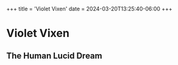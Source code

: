 +++
title = 'Violet Vixen'
date = 2024-03-20T13:25:40-06:00
+++
# Violet Vixen 
## The Human Lucid Dream